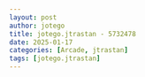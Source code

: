 ```yaml
---
layout: post
author: jotego
title: jotego.jtrastan - 5732478
date: 2025-01-17
categories: [Arcade, jtrastan]
tags: [jotego.jtrastan]
---
```


